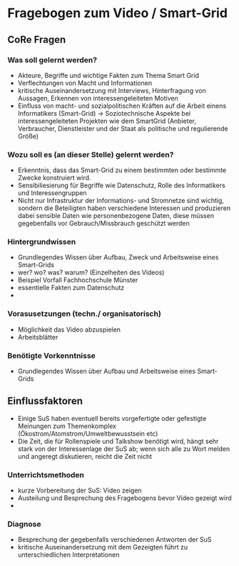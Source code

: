 # Fragebogen zum Video / Smart-Grid

## CoRe Fragen 


###  Was soll gelernt werden?
   * Akteure, Begriffe und wichtige Fakten zum Thema Smart Grid
   * Verflechtungen von Macht und Informationen
   * kritische Auseinandersetzung mit Interviews, Hinterfragung von Aussagen, Erkennen von interessengeleiteten Motiven
   *  Einfluss von macht- und sozialpolitischen Kräften auf die Arbeit einens Informatikers (Smart-Grid) -> Soziotechnische Aspekte bei interessengeleiteten Projekten wie dem SmartGrid  (Anbieter, Verbraucher, Dienstleister und der Staat als politische und regulierende Größe)


### Wozu soll es (an dieser Stelle) gelernt werden?
   * Erkenntnis, dass das Smart-Grid zu einem bestimmten oder bestimmte Zwecke  konstruiert wird.
   * Sensibiliesierung für Begriffe wie Datenschutz, Rolle des Informatikers und Interessengruppen
   * Nicht nur Infrastruktur der  Informations- und Stromnetze sind wichtig, sondern die Beteiligten haben  verschiedene Interessen und  produzieren dabei sensible Daten wie personenbezogene Daten, diese müssen gegebenfalls vor Gebrauch/Missbrauch geschützt werden

### Hintergrundwissen 
   * Grundlegendes Wissen über Aufbau, Zweck und Arbeitsweise eines Smart-Grids
   * wer? wo? was? warum? (Einzelheiten des Videos) 
   * Beispiel Vorfall Fachhochschule Münster 
   * essentielle Fakten zum Datenschutz
   * 
   


### Vorasusetzungen (techn./ organisatorisch)

   * Möglichkeit das Video abzuspielen
   * Arbeitsblätter 


### Benötigte Vorkenntnisse
   * Grundlegendes Wissen über Aufbau und Arbeitsweise eines Smart-Grids


## Einflussfaktoren
   * Einige SuS haben eventuell bereits vorgefertigte oder gefestigte Meinungen zum Themenkomplex (Ökostrom/Atomstrom/Umweltbewusstsein etc)
   * Die Zeit, die für Rollenspiele und Talkshow benötigt wird, hängt sehr stark von der Interessenlage der SuS ab; wenn sich alle zu Wort melden und angeregt diskutieren, reicht die Zeit nicht  


### Unterrichtsmethoden
   * kurze Vorbereitung der SuS: Video zeigen 
   * Austeilung und Besprechung des Fragebogens bevor Video gezeigt wird
   *


### Diagnose
   * Besprechung der gegebenfalls verschiedenen Antworten der SuS
   * kritische Auseinandersetzung mit dem Gezeigten führt zu unterschiedlichen Interpretationen
